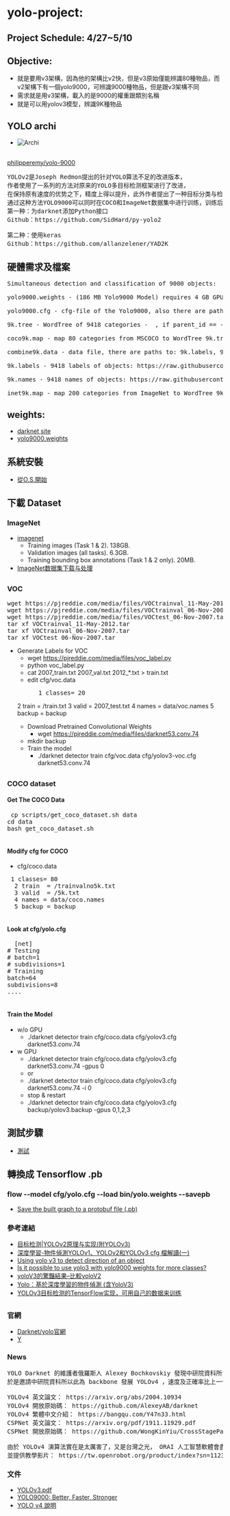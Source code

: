 # yolo-project: 
## Project Schedule: 4/27~5/10
## Objective: 
* 就是要用v3架構，因為他的架構比v2快，但是v3原始僅能辨識80種物品，而v2架構下有一個yolo9000，可辨識9000種物品，但是跟v3架構不同
* 需求就是用v3架構，載入的是9000的權重跟類別名稱
* 就是可以用yolov3模型，辨識9K種物品
##
## YOLO archi
* ![Archi](https://github.com/jumbokh/yolo-class/blob/master/images/YOLO-Archi.png)
##
[philipperemy/yolo-9000](https://github.com/philipperemy/yolo-9000)
<pre>
YOLOv2是Joseph Redmon提出的针对YOLO算法不足的改进版本，
作者使用了一系列的方法对原来的YOLO多目标检测框架进行了改进，
在保持原有速度的优势之下，精度上得以提升，此外作者提出了一种目标分类与检测的联合训练方法，
通过这种方法YOLO9000可以同时在COCO和ImageNet数据集中进行训练，训练后的模型可以实现多达9000种物体的实时检测。
第一种：为darknet添加Python接口
Github：https://github.com/SidHard/py-yolo2

第二种：使用keras
Github：https://github.com/allanzelener/YAD2K
</pre>
## 硬體需求及檔案
<pre>
Simultaneous detection and classification of 9000 objects:

yolo9000.weights - (186 MB Yolo9000 Model) requires 4 GB GPU-RAM: http://pjreddie.com/media/files/yolo9000.weights

yolo9000.cfg - cfg-file of the Yolo9000, also there are paths to the 9k.tree and coco9k.map https://github.com/AlexeyAB/darknet/blob/617cf313ccb1fe005db3f7d88dec04a04bd97cc2/cfg/yolo9000.cfg#L217-L218

9k.tree - WordTree of 9418 categories - <label> <parent_it>, if parent_id == -1 then this label hasn't parent: https://raw.githubusercontent.com/AlexeyAB/darknet/master/build/darknet/x64/data/9k.tree

coco9k.map - map 80 categories from MSCOCO to WordTree 9k.tree: https://raw.githubusercontent.com/AlexeyAB/darknet/master/build/darknet/x64/data/coco9k.map

combine9k.data - data file, there are paths to: 9k.labels, 9k.names, inet9k.map, (change path to your combine9k.train.list): https://raw.githubusercontent.com/AlexeyAB/darknet/master/build/darknet/x64/data/combine9k.data

9k.labels - 9418 labels of objects: https://raw.githubusercontent.com/AlexeyAB/darknet/master/build/darknet/x64/data/9k.labels

9k.names - 9418 names of objects: https://raw.githubusercontent.com/AlexeyAB/darknet/master/build/darknet/x64/data/9k.names

inet9k.map - map 200 categories from ImageNet to WordTree 9k.tree: https://raw.githubusercontent.com/AlexeyAB/darknet/master/build/darknet/x64/data/inet9k.map
</pre>
## weights:
* [darknet site](https://github.com/pjreddie/darknet)
* [yolo9000.weights](http://pjreddie.com/media/files/yolo9000.weights)
##
## 系統安裝
* [從O.S.開始](https://github.com/jumbokh/yolo-class/blob/master/sysinstall.md)
##
## 下載 Dataset
### ImageNet
* [imagenet](http://www.image-net.org/challenges/LSVRC/2012/downloads)
    * Training images (Task 1 & 2). 138GB.
    * Validation images (all tasks). 6.3GB.
    * Training bounding box annotations (Task 1 & 2 only). 20MB.
* [ImageNet数据集下载与处理](https://zhuanlan.zhihu.com/p/42696535)
##
### VOC
<pre>
wget https://pjreddie.com/media/files/VOCtrainval_11-May-2012.tar
wget https://pjreddie.com/media/files/VOCtrainval_06-Nov-2007.tar
wget https://pjreddie.com/media/files/VOCtest_06-Nov-2007.tar
tar xf VOCtrainval_11-May-2012.tar
tar xf VOCtrainval_06-Nov-2007.tar
tar xf VOCtest_06-Nov-2007.tar
</pre>
* Generate Labels for VOC
    * wget https://pjreddie.com/media/files/voc_label.py
    * python voc_label.py
    * cat 2007_train.txt 2007_val.txt 2012_*.txt > train.txt
    * edit cfg/voc.data
        <pre>
         1 classes= 20
  2 train  = <path-to-voc>/train.txt
  3 valid  = <path-to-voc>2007_test.txt
  4 names = data/voc.names
  5 backup = backup
        </pre>
   * Download Pretrained Convolutional Weights
       * wget https://pjreddie.com/media/files/darknet53.conv.74
   * mkdir backup
   * Train the model
       * ./darknet detector train cfg/voc.data cfg/yolov3-voc.cfg darknet53.conv.74
 ##
 ### COCO dataset
 #### Get The COCO Data
 <pre>
 cp scripts/get_coco_dataset.sh data
cd data
bash get_coco_dataset.sh
 </pre>
 #### Modify cfg for COCO
 * cfg/coco.data
 <pre>
 1 classes= 80
  2 train  = <path-to-coco>/trainvalno5k.txt
  3 valid  = <path-to-coco>/5k.txt
  4 names = data/coco.names
  5 backup = backup
  </pre>
  #### Look at cfg/yolo.cfg
  <pre>
  [net]
# Testing
# batch=1
# subdivisions=1
# Training
batch=64
subdivisions=8
....
  </pre>
#### Train the Model
* w/o GPU
    * ./darknet detector train cfg/coco.data cfg/yolov3.cfg darknet53.conv.74
 * w GPU
     * ./darknet detector train cfg/coco.data cfg/yolov3.cfg darknet53.conv.74 -gpus 0
     * or
     * ./darknet detector train cfg/coco.data cfg/yolov3.cfg darknet53.conv.74 -i 0
     * stop & restart
     * ./darknet detector train cfg/coco.data cfg/yolov3.cfg backup/yolov3.backup -gpus 0,1,2,3
##
## 測試步驟
* [測試](https://github.com/jumbokh/yolo-class/blob/master/basic.md)
## 轉換成 Tensorflow .pb
###  flow --model cfg/yolo.cfg --load bin/yolo.weights --savepb
* [Save the built graph to a protobuf file (.pb)](https://github.com/thtrieu/darkflow#save-the-built-graph-to-a-protobuf-file-pb)
### 參考連結
* [目标检测|YOLOv2原理与实现(附YOLOv3)](https://zhuanlan.zhihu.com/p/35325884)
* [深度學習-物件偵測YOLOv1、YOLOv2和YOLOv3 cfg 檔解讀(一)](https://medium.com/@chih.sheng.huang821/%E6%B7%B1%E5%BA%A6%E5%AD%B8%E7%BF%92-%E7%89%A9%E4%BB%B6%E5%81%B5%E6%B8%ACyolov1-yolov2%E5%92%8Cyolov3-cfg-%E6%AA%94%E8%A7%A3%E8%AE%80-75793cd61a01) 
* [Using yolo v3 to detect direction of an object](https://github.com/jaskarannagi19/yolov3)
* [Is it possible to use yolo3 with yolo9000 weights for more classes?](https://stackoverflow.com/questions/57853707/is-it-possible-to-use-yolo3-with-yolo9000-weights-for-more-classes)
* [yoloV3的驚豔結果–比較yoloV2](https://codertw.com/%E7%A8%8B%E5%BC%8F%E8%AA%9E%E8%A8%80/625318/)
* [Yolo：基於深度學習的物件偵測 (含YoloV3)](https://mropengate.blogspot.com/2018/06/yolo-yolov3.html)
* [YOLOv3目标检测的TensorFlow实现，可用自己的数据来训练](https://zhuanlan.zhihu.com/p/54795847)
##
### 官網
* [Darknet/yolo官網](https://pjreddie.com/darknet/yolo/)
* [Y](https://github.com/AlexeyAB/darknet)
### News
<pre>
YOLO Darknet 的維護者俄羅斯人 Alexey Bochkovskiy 發現中研院資科所博後王建堯及所長廖弘源研發的 CSPNet detector 又快又好，
於是邀請中研院資科所以此為 backbone 發展 YOLOv4 ，速度及正確率比上一代 YOLOv3 都要好。

YOLOv4 英文論文： https://arxiv.org/abs/2004.10934
YOLOv4 開放原始碼： https://github.com/AlexeyAB/darknet
YOLOv4 繁體中文介紹： https://bangqu.com/Y47n33.html
CSPNet 英文論文： https://arxiv.org/pdf/1911.11929.pdf
CSPNet 開放原始碼： https://github.com/WongKinYiu/CrossStagePartialNetworks

由於 YOLOv4 演算法實在是太厲害了，又是台灣之光， ORAI 人工智慧軟體會盡快整合好 YOLOv4 演算法，
並提供教學影片： https://tw.openrobot.org/product/index?sn=11239
</pre>
### 文件
* [YOLOv3.pdf](https://pjreddie.com/media/files/papers/YOLOv3.pdf)
* [YOLO9000: Better, Faster, Stronger](https://arxiv.org/abs/1612.08242)
* [YOLO v4 說明](https://github.com/jumbokh/yolo-class/blob/master/doc/YOLO%20v4%E5%AE%83%E4%BE%86%E4%BA%86%EF%BC%9A%E6%8E%A5%E6%A3%92%E8%80%85%E5%87%BA%E7%8F%BE%EF%BC%8C%E9%80%9F%E5%BA%A6%E6%95%88%E6%9E%9C%E9%9B%99%E6%8F%90%E5%8D%87%20-%20%E5%B9%AB%E8%B6%A3.pdf)
